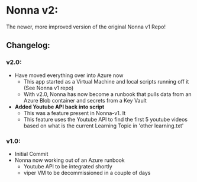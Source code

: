 # Nonna v2: 

The newer, more improved version of the original Nonna v1 Repo!

## Changelog:

### v2.0:
- Have moved everything over into Azure now
    - This app started as a Virtual Machine and local scripts running off it (See Nonna v1 repo)
    - With v2.0, Nonna has now become a runbook that pulls data from an Azure Blob container and secrets from a Key Vault
- **Added Youtube API back into script**
    - This was a feature present in Nonna-v1. It
    - This feature uses the Youtube API to find the first 5 youtube videos based on what is the current Learning Topic in 'other learning.txt'

### v1.0:
- Initial Commit
- Nonna now working out of an Azure runbook
    - Youtube API to be integrated shortly
    - viper VM to be decommissioned in a couple of days